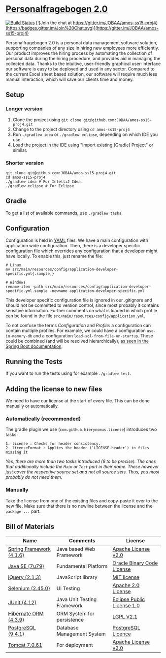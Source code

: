 # [Personalfragebogen 2.0](https://osr-amos.cs.fau.de/)

[![Build Status](https://travis-ci.org/JOBAA/amos-ss15-proj4.svg?branch=master)](https://travis-ci.org/JOBAA/amos-ss15-proj4)
[![Join the chat at https://gitter.im/JOBAA/amos-ss15-proj4](https://badges.gitter.im/Join%20Chat.svg)](https://gitter.im/JOBAA/amos-ss15-proj4)

Personalfragebogen 2.0 is a personal data management software solution, supporting companies of any size in hiring new employees more efficiently.
Our product improves the hiring process by automating the collection of personal data during the hiring procedure, and provides aid in managing the collected data.
Thanks to the intuitive, user-friendly graphical user-interface our software is easy to be deployed and used in any sector.
Compared to the current Excel sheet based solution, our software will require much less manual interaction, which will save our clients time and money.

## Setup
### Longer version
1. Clone the project using `git clone git@github.com:JOBAA/amos-ss15-proj4.git`
2. Change to the project directory using `cd amos-ss15-proj4`
3. Run `./gradlew idea` or `./gradlew eclipse`, depending on which IDE you use.
4. Load the project in the IDE using "Import existing (Gradle) Project" or similar.

### Shorter version
    git clone git@github.com:JOBAA/amos-ss15-proj4.git
    cd amos-ss15-proj4
    ./gradlew idea # For IntelliJ Idea
    ./gradlew eclipse # For Eclipse


## Gradle
To get a list of available commands, use `./gradlew tasks`.


## Configuration
Configuration is held in [YAML](http://yaml.org/) files. We have a main configuration with application wide
configuration. Then, there is a developer specific configuration file which overrides any configuration that a developer
might have locally. To enable this, just rename the file:

    # Linux
    mv src/main/resources/config/application-developer-specific.yml{.sample,}

    # Windows
    rename-item -path src/main/resources/config/application-developer-specific.yml.sample -newname application-developer-specific.yml

This developer specific configuration file is ignored in our .gitignore and should not be committed to version control,
since most probably it contains sensitive information. Further comments on what is loaded in which profile can be found
in the file `src/main/resources/config/application.yml`.

To not confuse the terms *Configuration* and *Profile*: a configuration can contain multiple profiles. For example, we
could have a configuration `use-in-memory-db` and a configuration `load-sql-from-file-on-startup`. These could be
combined (and will be resolved hierarchically),
[as seen in the Spring Boot documentation](http://docs.spring.io/spring-boot/docs/current/reference/html/boot-features-external-config.html).


## Running the Tests
If you want to run the tests using for example `./gradlew test`.


## Adding the license to new files
We need to have our license at the start of every file. This can be done manually or automatically.

### Automatically (recommended)
The gradle plugin we use (`com.github.hierynomus.license`) introduces two tasks:

    1. license : Checks for header consistency.
    2. licenseFormat : Applies the header (`LICENSE.header`) in files missing it
    
*Yes, there are more than two tasks introduced (6 to be precise). The ones that additionally include the `Main` or
`Test` part in their name. These however just cover the respective source set and not all source sets. Thus, you most
probably do not need them.*

### Manually
Take the license from one of the existing files and copy-paste it over to the new file. Make sure that there is no
newline between the license and the `package ...` part.

## Bill of Materials

Name  | Comments | License
----- | -------- | -------
[Spring Framework (4.1.6)](http://projects.spring.io/spring-framework/) | Java based Web Framework  |  [Apache License v2.0](http://www.apache.org/licenses/LICENSE-2.0)
[Java SE (7u79)](http://www.oracle.com/technetwork/java/javase/downloads/index.html) | Fundamental Platform | [Oracle Binary Code License](http://www.oracle.com/technetwork/java/javase/terms/license/index.html)
[jQuery (2.1.3)](https://jquery.com/) | JavaScript library | [MIT license](http://opensource.org/licenses/MIT)
[Selenium (2.45.0)](http://www.seleniumhq.org/) | UI Testing | [Apache 2.0 License](http://www.apache.org/licenses/LICENSE-2.0)
[JUnit (4.12)](http://junit.org/) | Java Unit Testing Framework | [Eclipse Public License 1.0](http://junit.org/license.html)
[Hibernate ORM (4.3.9)](http://hibernate.org/orm/) | ORM System for persistence | [LGPL V2.1](http://www.gnu.org/licenses/old-licenses/lgpl-2.1.html)
[PostgreSQL (9.4.1)](http://www.postgresql.org/) | Database Management System | [PostgreSQL Licence](http://opensource.org/licenses/postgresql)
[Tomcat 7.0.61](https://tomcat.apache.org/) | For deployment | [Apache License v2.0](http://www.apache.org/licenses/LICENSE-2.0)


